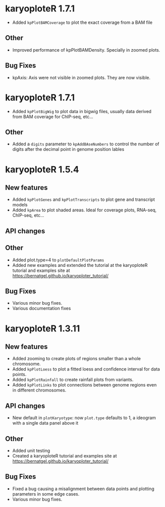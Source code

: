 # karyoploteR 1.7.1

* Added `kpPlotBAMCoverage` to plot the exact coverage from a BAM file

## Other

* Improved performance of kpPlotBAMDensity. Specially in zoomed plots.

## Bug Fixes

* kpAxis: Axis were not visible in zoomed plots. They are now visible.


# karyoploteR 1.7.1

* Added `kpPlotBigWig` to plot data in bigwig files, usually data derived from BAM coverage for ChIP-seq, etc...


## Other

* Added a `digits` parameter to `kpAddBAseNumbers` to control the number of digits after the decimal point in genome position lables


# karyoploteR 1.5.4

## New features

* Added `kpPlotGenes` and `kpPlotTranscripts` to plot gene and transcript models
* Added `kpArea` to plot shaded areas. Ideal for coverage plots, RNA-seq, ChIP-seq, etc...

## API changes


## Other

* Added plot.type=4 to `plotDefaultPlotParams`
* Added new examples and extended the tutorial at the karyoploteR tutorial and examples site at https://bernatgel.github.io/karyoploter_tutorial/


## Bug Fixes

* Various minor bug fixes.
* Various documentation fixes



# karyoploteR 1.3.11

## New features

* Added zooming to create plots of regions smaller than a whole chromosome. 
* Added `kpPlotLoess` to plot a fitted loess and confidence interval for data points.
* Added `kpPlotRainfall` to create rainfall plots from variants.
* Added `kpPlotLinks` to plot connections between genome regions even in different chromosomes.


## API changes

* New default in `plotKaryotype`: now `plot.type` defaults to 1, a ideogram with a single data panel above it


## Other

* Added unit testing
* Created a karyoploteR tutorial and examples site at https://bernatgel.github.io/karyoploter_tutorial/


## Bug Fixes

* Fixed a bug causing a misalignment between data points and plotting parameters in some edge cases.
* Various minor bug fixes.

